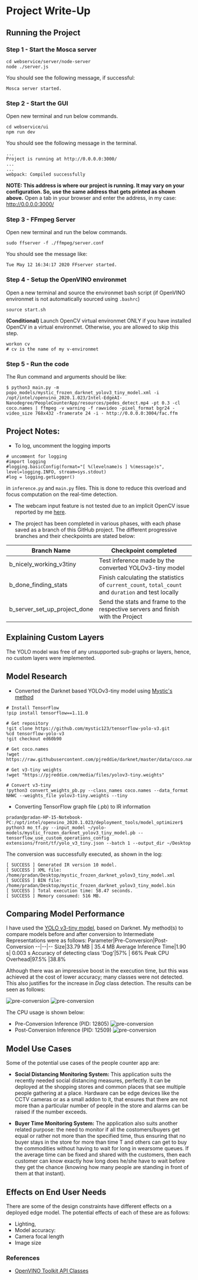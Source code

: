 # Project Write-Up

## Running the Project

### Step 1 - Start the Mosca server

```
cd webservice/server/node-server
node ./server.js
```

You should see the following message, if successful:
```
Mosca server started.
```

### Step 2 - Start the GUI

Open new terminal and run below commands.
```
cd webservice/ui
npm run dev
```

You should see the following message in the terminal.
```
...
Project is running at http://0.0.0.0:3000/
...
...
webpack: Compiled successfully
```
**NOTE: This address is where our project is running. It may vary on your configuration. So, use the same address that gets printed as shown above.**
Open a tab in your browser and enter the address, in my case: http://0.0.0.0:3000/

### Step 3 - FFmpeg Server

Open new terminal and run the below commands.
```
sudo ffserver -f ./ffmpeg/server.conf
```
You should see the message like:
```
Tue May 12 16:34:17 2020 FFserver started.
```
### Step 4 - Setup the OpenVINO environmet
Open a new terminal and source the environmet bash script (if OpenVINO environmet is not automatically sourced using `.bashrc`)
```
source start.sh
```
**(Conditional)** Launch OpenCV virtual environmet ONLY if you have installed OpenCV in a virtual environmet. Otherwise, you are allowed to skip this step.
```
workon cv
# cv is the name of my v-environmet
```

### Step 5 - Run the code

The Run command and arguments should be like:
```
$ python3 main.py -m popo_models/mystic_frozen_darknet_yolov3_tiny_model.xml -i /opt/intel/openvino_2020.1.023/Intel-EdgeAI-Nanodegree/PeopleCounterApp/resources/pedes_detect.mp4 -pt 0.3 -cl coco.names | ffmpeg -v warning -f rawvideo -pixel_format bgr24 -video_size 768x432 -framerate 24 -i - http://0.0.0.0:3004/fac.ffm
```

## Project Notes:
* To log, uncomment the logging imports
```
# uncomment for logging
#import logging
#logging.basicConfig(format="[ %(levelname)s ] %(message)s", level=logging.INFO, stream=sys.stdout)
#log = logging.getLogger()
```
in `inference.py` and `main.py` files. This is done to reduce this overload and focus computation on the real-time detection.

* The webcam input feature is not tested due to an implicit OpenCV issue reported by me [here](https://github.com/opencv/opencv/issues/17221).

* The project has been completed in various phases, with each phase saved as a branch of this GitHub project. The different progressive branches and their checkpoints are stated below:

Branch Name | Checkpoint completed
--|--
b_nicely_working_v3tiny | Test inference made by the converted YOLOv3-tiny model
b_done_finding_stats | Finish calculating the statistics of `current_count`, `total_count` and `duration` and test locally
b_server_set_up_project_done | Send the stats and frame to the respective servers and finish with the Project

## Explaining Custom Layers

The YOLO model was free of any unsupported sub-graphs or layers, hence, no custom layers were implemented.

## Model Research
* Converted the Darknet based YOLOv3-tiny model using [Mystic's method](https://github.com/mystic123/tensorflow-yolo-v3.git)
```%shell%
# Install TensorFlow
!pip install tensorflow==1.11.0

# Get repository
!git clone https://github.com/mystic123/tensorflow-yolo-v3.git
%cd tensorflow-yolo-v3
!git checkout ed60b90

# Get coco.names
!wget https://raw.githubusercontent.com/pjreddie/darknet/master/data/coco.names

# Get v3-tiny weights
!wget "https://pjreddie.com/media/files/yolov3-tiny.weights"

# Convert v3-tiny
!python3 convert_weights_pb.py --class_names coco.names --data_format NHWC --weights_file yolov3-tiny.weights --tiny
```
* Converting TensorFlow graph file (.pb) to IR information
```%shell%
pradan@pradan-HP-15-Notebook-PC:/opt/intel/openvino_2020.1.023/deployment_tools/model_optimizer$ python3 mo_tf.py --input_model ~/yolo-models/mystic_frozen_darknet_yolov3_tiny_model.pb --tensorflow_use_custom_operations_config extensions/front/tf/yolo_v3_tiny.json --batch 1 --output_dir ~/Desktop

```
The conversion was successfully executed, as shown in the log:
```%shell%
[ SUCCESS ] Generated IR version 10 model.
[ SUCCESS ] XML file: /home/pradan/Desktop/mystic_frozen_darknet_yolov3_tiny_model.xml
[ SUCCESS ] BIN file: /home/pradan/Desktop/mystic_frozen_darknet_yolov3_tiny_model.bin
[ SUCCESS ] Total execution time: 58.47 seconds.
[ SUCCESS ] Memory consumed: 516 MB.
```


## Comparing Model Performance

I have used the [YOLO v3-tiny model](https://pjreddie.com/media/files/papers/YOLOv3.pdf), based on Darknet. My method(s) to compare models before and after conversion to Intermediate Representations
were as follows:
Parameter|Pre-Conversion|Post-Conversion
--|--|--
Size|33.79 MB | 35.4 MB
Average Inference Time|1.90 s| 0.003 s
Accuracy of detecting class 'Dog'|57% | 66%
Peak CPU Overhead|97.5% |38.8%

Although there was an impressive boost in the execution time, but this was achieved at the cost of lower accuracy; many classes were not detected. This also justifies for the increase in _Dog_ class detection. The results can be seen as follows:

![pre-conversion](https://github.com/PrashantDandriyal/Intel-EdgeAI-Nanodegree/blob/b_server_set_up_project_done/PeopleCounterApp/resources/results_pre.jpg)
![pre-conversion](https://github.com/PrashantDandriyal/Intel-EdgeAI-Nanodegree/blob/b_server_set_up_project_done/PeopleCounterApp/resources/results_post.jpg)

The CPU usage is shown below:  

* Pre-Conversion Inference (PID: 12805)
![pre-conversion](https://github.com/PrashantDandriyal/Intel-EdgeAI-Nanodegree/blob/b_server_set_up_project_done/PeopleCounterApp/resources/cpu_usage_default.gif)
* Post-Conversion Inference (PID: 12509)
![pre-conversion](https://github.com/PrashantDandriyal/Intel-EdgeAI-Nanodegree/blob/b_server_set_up_project_done/PeopleCounterApp/resources/cpu_usage_openvino.gif)

## Model Use Cases

Some of the potential use cases of the people counter app are:
* **Social Distancing Monitoring System:** This application suits the recently needed social distancing measures, perfectly. It can be deployed at the shopping stores and common places that see multiple people gathering at a place. Hardware can be edge devices like the CCTV cameras or as a small addon to it, that ensures that there are not more than a particular number of people in the store and alarms can be raised if the number exceeds.

* **Buyer Time Monitoring System:** The application also suits another related purpose: the need to monitor if all the costomers/buyers get equal or rather not more than the specified time, thus ensuring that no buyer stays in the store for more than time T and others can get to buy the commodities without having to wait for long in wearsome queues. If the average time can be fixed and shared with the customers, then each customer can know exactly how long does he/she have to wait before they get the chance (knowing how many people are standing in front of them at that instant).

## Effects on End User Needs

There are some of the design constraints have different effects on a deployed edge model. The potential effects of each of these are as follows:
* Lighting,
* Model accuracy:
* Camera focal length
* Image size

### References
* [OpenVINO Toolkit API Classes](https://docs.openvinotoolkit.org/2019_R3/ie_python_api.html)
